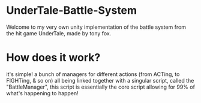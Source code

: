 # UnderTale-Battle-System
Welcome to my very own unity implementation of the battle system from the hit game UnderTale, made by tony fox.
# How does it work?
it's simple! a bunch of managers for different actions (from ACTing, to FIGHTing, & so on) all being linked together with a singular script, called the "BattleManager", this script is essentially the core script allowing for 99% of what's happening to happen!
